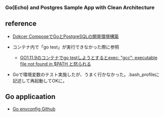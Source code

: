 ### Go(Echo) and Postgres Sample App with Clean Architecture

## reference

- [Dokcer ComposeでGoとPostgreSQLの開発環境構築](https://qiita.com/muroya2355/items/d48c384a4a82c7ed34ae)

- コンテナ内で「go test」が実行できなかった際に参照
    - [GO1.11.9のコンテナでgo testしようとするとexec: "gcc": executable file not found in $PATH と怒られる](https://qiita.com/trewanek/items/579e0065fd203e22f7cd)

- Goで環境変数のテスト実施したが、うまく行かなかった。.bash_profileに記述して再起動してOKに。

## Go applicaation

- [Go envconfig Github](https://github.com/kelseyhightower/envconfig)